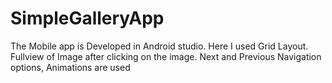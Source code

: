 # SimpleGalleryApp
The Mobile app is Developed in Android studio. Here I used Grid Layout. Fullview of Image after clicking on the image. Next and Previous Navigation options, Animations are used
